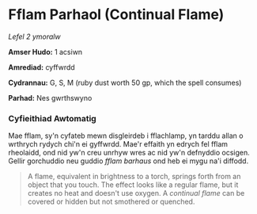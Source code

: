 # Fflam Parhaol (Continual Flame)

*Lefel 2 ymoralw*

**Amser Hudo:** 1 acsiwn

**Amrediad:** cyffwrdd

**Cydrannau:** G, S, M (ruby dust worth 50 gp, which the spell consumes)

**Parhad:** Nes gwrthswyno

### Cyfieithiad Awtomatig

Mae fflam, sy'n cyfateb mewn disgleirdeb i fflachlamp, yn tarddu allan o wrthrych rydych chi'n ei gyffwrdd. Mae'r effaith yn edrych fel fflam rheolaidd, ond nid yw'n creu unrhyw wres ac nid yw'n defnyddio ocsigen. Gellir gorchuddio neu guddio *fflam barhaus* ond heb ei mygu na'i diffodd.

>  A flame, equivalent in brightness to a torch, springs forth from an object that you touch. The effect looks like a regular flame, but it creates no heat and doesn't use oxygen. A *continual flame* can be covered or hidden but not smothered or quenched.